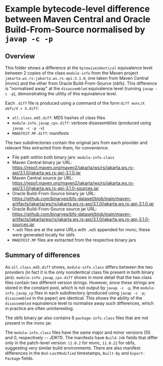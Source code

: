 # Example bytecode-level difference between Maven Central and Oracle Build-From-Source normalised by `javap -c -p`

## Overview

This folder shows a difference at the `bytewiseidentical` equivalence level between 2 copies of the class `module-info` from the Maven project `jakarta.ws.rs:jakarta.ws.rs-api:3.1.0`, one taken from Maven Central (mvnc) and the other from Oracle Build-From-Source (obfs).
This difference is "normalised away" at the `disassembled` equivalence level (running `javap -c -p`), demonstrating the utility of this equivalence level.

Each `.diff` file is produced using a command of the form `diff mvnc/X obfs/X > X.diff`:
- `all.class.md5.diff`: MD5 hashes of class files
- `module-info.javap_cpv.diff`: verbose disassemblies (produced using `javap -c -p -v`)
- `MANIFEST.MF.diff`: manifests

The two subdirectories contain the original jars from each provider and relevant files extracted from them, for convenience.

- File path within both binary jars: `module-info.class`
- Maven Central binary jar URL: https://repo1.maven.org/maven2/jakarta/ws/rs/jakarta.ws.rs-api/3.1.0/jakarta.ws.rs-api-3.1.0.jar
- Maven Central source jar URL: https://repo1.maven.org/maven2/jakarta/ws/rs/jakarta.ws.rs-api/3.1.0/jakarta.ws.rs-api-3.1.0-sources.jar
- Oracle Build-From-Source binary jar URL: https://github.com/binaryeq/bfs-dataset/blob/main/maven-artifacts/jakarta/ws/rs/jakarta.ws.rs-api/3.1.0/jakarta.ws.rs-api-3.1.0.jar
- Oracle Build-From-Source source jar URL: https://github.com/binaryeq/bfs-dataset/blob/main/maven-artifacts/jakarta/ws/rs/jakarta.ws.rs-api/3.1.0/jakarta.ws.rs-api-3.1.0-sources.jar
- `*.md5` files are at the same URLs with `.md5` appended for mvnc; these were generated locally for obfs
- `MANIFEST.MF` files are extracted from the respective binary jars

## Summary of differences

As `all.class.md5.diff` shows, `module-info.class` differs between the two providers (in fact it is the only nonidentical class file present in both binary jars).
`module-info.javap_cpv.diff` shows in more detail that the two class files contain two different version strings.
However, since these strings are stored in the constant pool, which is not output by `javap -c -p`, the `module-info.javap_cp` files in each subdirectory (produced using `javap -c -p`; `disassembled` in the paper) are identical.
This shows the ability of the `disassembled` equivalence level to normalise away such differences, which in practice are often uninteresting.

The obfs binary jar also contains 6 `package-info.class` files that are not present in the mvnc jar.

The `module-info.class` files have the same major and minor versions (55 and 0, respectively -- JDK11).
The manifests have `Build-Jdk` fields that differ only in the patch-level version: `11.0.2` for mvnc, `11.0.22` for obfs, suggesting very similar build environments.
There are also manifest differences in the `Bnd-LastModified` timestamps, `Built-By` and `Export-Package` fields.
